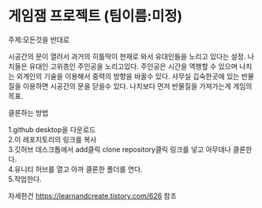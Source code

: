 # 게임잼 프로젝트 (팀이름:미정)
주제:모든것을 반대로

시공간의 문이 열려서 과거의 히틀딱이 현재로 와서 유대인들을 노리고 있다는 설정.
나치들은 유대인 고위층인 주인공을 노리고있다.
주인공은 시간을 역행할 수 있으며 나치는 외계인의 기술을 이용해서 중력의 방향을 바꿀수 있다.
사무실 깁숙한곳에 있는 반물질을 이용하면 시공간의 문을 닫을수 있다.
나치보다 먼저 반물질을 가져가는게 게임의 목표.

클론하는 방법

1.github desktop을 다운로드 <br>
2.이 레포지토리의 링크를 복사 <br>
3.깃허브 데스크톱에서 add클릭 clone repository클릭 링크를 넣고 아무데나 클론한다. <br>
4.유니티 허브를 열고 아까 클론한 폴더를 연다. <br>
5.작업한다.

자세한건 https://learnandcreate.tistory.com/626 참조
